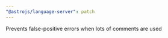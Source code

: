 ```yaml
---
"@astrojs/language-server": patch
---
```


Prevents false-positive errors when lots of comments are used
